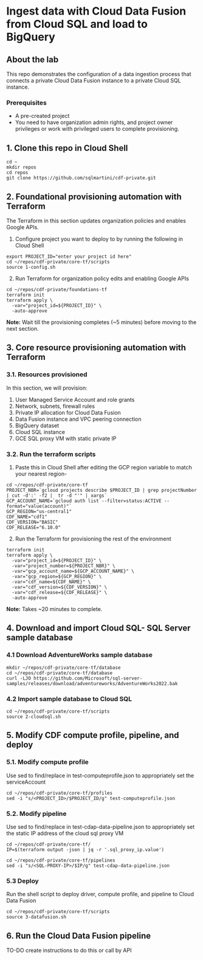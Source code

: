 # Ingest data with Cloud Data Fusion from Cloud SQL and load to BigQuery

## About the lab

This repo demonstrates the configuration of a data ingestion process that connects a private Cloud Data Fusion instance to a private Cloud SQL instance.

### Prerequisites

- A pre-created project
- You need to have organization admin rights, and project owner privileges or work with privileged users to complete provisioning.

## 1. Clone this repo in Cloud Shell

```
cd ~
mkdir repos
cd repos
git clone https://github.com/sqlmartini/cdf-private.git
```

## 2. Foundational provisioning automation with Terraform 
The Terraform in this section updates organization policies and enables Google APIs.<br>

1. Configure project you want to deploy to by running the following in Cloud Shell

```
export PROJECT_ID="enter your project id here"
cd ~/repos/cdf-private/core-tf/scripts
source 1-config.sh
```

2. Run Terraform for organization policy edits and enabling Google APIs

```
cd ~/repos/cdf-private/foundations-tf
terraform init
terraform apply \
  -var="project_id=${PROJECT_ID}" \
  -auto-approve
```

**Note:** Wait till the provisioning completes (~5 minutes) before moving to the next section.

## 3. Core resource provisioning automation with Terraform 

### 3.1. Resources provisioned
In this section, we will provision:
1. User Managed Service Account and role grants
2. Network, subnets, firewall rules
3. Private IP allocation for Cloud Data Fusion
4. Data Fusion instance and VPC peering connection
5. BigQuery dataset
6. Cloud SQL instance
7. GCE SQL proxy VM with static private IP

### 3.2. Run the terraform scripts

1. Paste this in Cloud Shell after editing the GCP region variable to match your nearest region-

```
cd ~/repos/cdf-private/core-tf
PROJECT_NBR=`gcloud projects describe $PROJECT_ID | grep projectNumber | cut -d':' -f2 |  tr -d "'" | xargs`
GCP_ACCOUNT_NAME=`gcloud auth list --filter=status:ACTIVE --format="value(account)"`
GCP_REGION="us-central1"
CDF_NAME="cdf1"
CDF_VERSION="BASIC"
CDF_RELEASE="6.10.0"
```

2. Run the Terraform for provisioning the rest of the environment

```
terraform init
terraform apply \
  -var="project_id=${PROJECT_ID}" \
  -var="project_number=${PROJECT_NBR}" \
  -var="gcp_account_name=${GCP_ACCOUNT_NAME}" \
  -var="gcp_region=${GCP_REGION}" \
  -var="cdf_name=${CDF_NAME}" \
  -var="cdf_version=${CDF_VERSION}" \
  -var="cdf_release=${CDF_RELEASE}" \
  -auto-approve
```

**Note:** Takes ~20 minutes to complete.

## 4. Download and import Cloud SQL- SQL Server sample database

### 4.1 Download AdventureWorks sample database

```
mkdir ~/repos/cdf-private/core-tf/database
cd ~/repos/cdf-private/core-tf/database
curl -LJO https://github.com/Microsoft/sql-server-samples/releases/download/adventureworks/AdventureWorks2022.bak
```

### 4.2 Import sample database to Cloud SQL 

```
cd ~/repos/cdf-private/core-tf/scripts
source 2-cloudsql.sh
```

## 5. Modify CDF compute profile, pipeline, and deploy

### 5.1. Modify compute profile

Use sed to find/replace in test-computeprofile.json to appropriately set the serviceAccount

```
cd ~/repos/cdf-private/core-tf/profiles
sed -i "s/<PROJECT_ID>/$PROJECT_ID/g" test-computeprofile.json
```

### 5.2. Modify pipeline

Use sed to find/replace in test-cdap-data-pipeline.json to appropriately set the static IP address of the cloud sql proxy VM

```
cd ~/repos/cdf-private/core-tf/
IP=$(terraform output -json | jq -r '.sql_proxy_ip.value')

cd ~/repos/cdf-private/core-tf/pipelines
sed -i "s/<SQL-PROXY-IP>/$IP/g" test-cdap-data-pipeline.json
```

### 5.3 Deploy
Run the shell script to deploy driver, compute profile, and pipeline to Cloud Data Fusion

```
cd ~/repos/cdf-private/core-tf/scripts
source 3-datafusion.sh
```

## 6. Run the Cloud Data Fusion pipeline
TO-DO create instructions to do this or call by API
